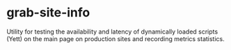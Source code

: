 # grab-site-info
Utility for testing the availability and latency of dynamically loaded scripts (Yett) on the main page on production sites and recording metrics statistics.
